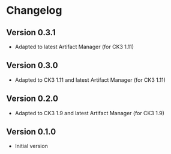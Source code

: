 # Changelog

## Version 0.3.1

* Adapted to latest Artifact Manager (for CK3 1.11)

## Version 0.3.0

* Adapted to CK3 1.11 and latest Artifact Manager (for CK3 1.11)

## Version 0.2.0

* Adapted to CK3 1.9 and latest Artifact Manager (for CK3 1.9)

## Version 0.1.0

* Initial version
